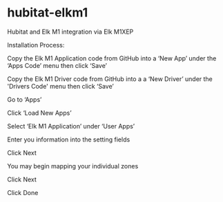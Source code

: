 # hubitat-elkm1
Hubitat and Elk M1 integration via Elk M1XEP

Installation Process:

Copy the Elk M1 Application code from GitHub into a ‘New App’ under the ‘Apps Code’ menu then click ‘Save’

Copy the Elk M1 Driver code from GitHub into a a ‘New Driver’ under the 'Drivers Code' menu then click ‘Save’

Go to ‘Apps’

Click ‘Load New Apps’

Select ‘Elk M1 Application’ under ‘User Apps’

Enter you information into the setting fields

Click Next

You may begin mapping your individual zones

Click Next

Click Done


